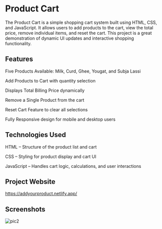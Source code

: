 # Product Cart

The Product Cart is a simple shopping cart system built using HTML, CSS, and JavaScript. It allows users to add products to the cart, view the total price, remove individual items, and reset the cart. This project is a great demonstration of dynamic UI updates and interactive shopping functionality.

## Features
Five Products Available: Milk, Curd, Ghee, Yougat, and Subja Lassi

Add Products to Cart with quantity selection

Displays Total Billing Price dynamically

Remove a Single Product from the cart

Reset Cart Feature to clear all selections

Fully Responsive design for mobile and desktop users

## Technologies Used
HTML – Structure of the product list and cart

CSS – Styling for product display and cart UI

JavaScript – Handles cart logic, calculations, and user interactions

## Project Website
https://addyourproduct.netlify.app/

## Screenshots
![pic2](https://github.com/user-attachments/assets/4ff99191-ee8f-4a8f-8fc2-6131e6cd0f6d)
